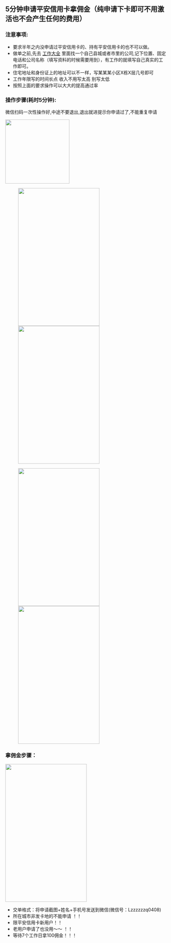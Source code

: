 ## 5分钟申请平安信用卡拿佣金（纯申请下卡即可不用激活也不会产生任何的费用）
### 注意事项:
* 要求半年之内没申请过平安信用卡的、持有平安信用卡的也不可以做。
* 做单之前,先去 [工作大全](http://shop.99114.com/?from=singlemessage&isappinstalled=0) 里面找一个自己县城或者市里的公司,记下位置、固定电话和公司名称（填写资料的时候需要用到），有工作的就填写自己真实的工作即可。
* 住宅地址和身份证上的地址可以不一样，写某某某小区X栋X层几号即可
* 工作年限写的时间长点 收入不用写太高 别写太低
* 按照上面的要求操作可以大大的提高通过率


### 操作步骤(耗时5分钟):
微信扫码一次性操作好,中途不要退出,退出就进提示你申请过了,不能重复申请

<img src="http://m.qpic.cn/psb?/V136jZEC1zMlyg/g9B1evFyCI4qdVRjwTrh2BZqBOKQh6eBxuASNNuUWoU!/b/dDABAAAAAAAA&bo=.AP8AwAAAAARBzQ!&rf=viewer_4" height="200" width="200">
<figure class="half">
    <img src="http://m.qpic.cn/psb?/V136jZEC1zMlyg/26w1a7md63qfBNn5MauR2bQwbg0lpven25QoGqdzWro!/b/dDABAAAAAAAA&bo=*gCTAQAAAAADB04!&rf=viewer_4" height="430" width="254">
<img src="http://m.qpic.cn/psb?/V136jZEC1zMlyg/*Jjo*.gcn*wbgeNCuYKsGuoyevf*vZE7.YXhQSexOsg!/b/dDMBAAAAAAAA&bo=yABgAQAAAAADF5s!&rf=viewer_4" height="430" width="254">
</figure>

<figure class="half">
   <img src="http://m.qpic.cn/psb?/V136jZEC1zMlyg/F2KQkooP.9JrT0a7FkK.4DA4eI88MuOL6U*sCQ6dyd0!/b/dDMBAAAAAAAA&bo=zQBmAQAAAAADF5g!&rf=viewer_4" height="430" width="254">
<img src="http://m.qpic.cn/psb?/V136jZEC1zMlyg/I1wF1F8CZcAEVN9ehn4UZXSX5T0i2q*f*T1EcIP7VlA!/b/dGEBAAAAAAAA&bo=7wCpAQAAAAADF3U!&rf=viewer_4" height="430" width="254">
</figure>


### 拿佣金步骤：

<img src="http://m.qpic.cn/psb?/V136jZEC1zMlyg/iUI3sAbOovfb7n4YvqQ6qaOrp6jXYF3Uxp2ocI1uzSY!/b/dDABAAAAAAAA&bo=BQHMAQAAAAADF*s!&rf=viewer_4" height="430" width="254">

* 交单格式：将申请截图+姓名+手机号发送到微信(微信号：Lzzzzzzq0408)
* 所在城市非发卡地的不能申请 ！！
* 限平安信用卡新用户！！
* 老用户申请了也没用～～ ！！
* 等待7个工作日拿100佣金！！！